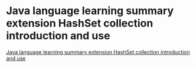 # Java language learning summary extension HashSet collection introduction and use
[Java language learning summary extension HashSet collection introduction and use](https://aiwithcloud.com/2022/09/19/java_language_learning_summary_extension_hashset_collection_introduction_and_use/)